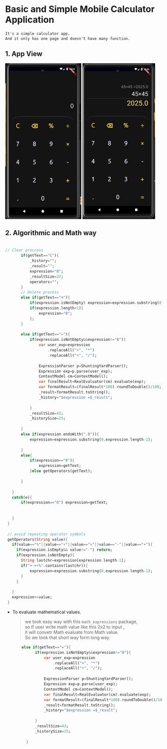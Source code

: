 # Basic and Simple Mobile Calculator Application
```
It's a simple calculator app. 
And it only has one page and doesn't have many function.
```

## 1. App View
 <img  src="app_image/app1.jpg"  height=500 >    <img  src="app_image/app2.jpg"  height=500 >



 ## 2. Algorithmic and Math way

 ```dart

 // Clear proccess
        if(getText=="C"){
            _history="";
            _result="";
            expression="0";
            _resultSize=37;
            operators="";
        }
        // Delete process
        else if(getText=="⌫"){
            if(expression.isNotEmpty) expression=expression.substring(0,expression.length-1);
            if(expression.length<1){
                expression="0";
            };
        }
        
        else if(getText=="="){
            if(expression.isNotEmpty&&expression!="0"){
                var user_exp=expression
                    .replaceAll("×", "*")
                    .replaceAll("÷", "/");

                ExpressionParser p=ShuntingYardParser();
                Expression exp=p.parse(user_exp);
                ContextModel cm=ContextModel();
                var finalResult=RealEvaluator(cm).evaluate(exp);
                var formatResult=(finalResult*100).roundToDouble()/100;
                _result=formatResult.toString();
                _history="$expression =$_result";
                
            }
            _resultSize=43;
            _historySize=25;
        
        }
        else if(expression.endsWith(".0")){
            expression=expression.substring(0,expression.length-1);
            
        }
        else{
            if(expression=="0"){
                expression=getText;
            }else getOperators(getText);
            
        }
    
    }
    catch(e){
        if(expression=="0") expression=getText;
        
        
    }
  }
  
  // avoid repeating operator symbols
  getOperators(String value){
    if(value=="%"||value=="÷"||value=="×"||value=="-"||value=="+"){
      if(expression.isEmpty&& value!="-") return;
      if(expression.isNotEmpty){
        String lastchr=expression[expression.length-1];
        if("+-×÷%".contains(lastchr)){
            expression=expression.substring(0,expression.length-1);
        }
      }
      
    }
    expression+=value;
  }

 ```

- To evaluate mathematical values.

  
    > we took easy way with  this `math_expressions` package,\
      so If user write math value like this 2x2 to input , \
      it will convetr Math evaluate from Math value.\
      So we took that short way form long way.

  ```dart
      else if(getText=="="){
            if(expression.isNotEmpty&&expression!="0"){
                var user_exp=expression
                    .replaceAll("×", "*")
                    .replaceAll("÷", "/");

                ExpressionParser p=ShuntingYardParser();
                Expression exp=p.parse(user_exp);
                ContextModel cm=ContextModel();
                var finalResult=RealEvaluator(cm).evaluate(exp);
                var formatResult=(finalResult*100).roundToDouble()/100;
                _result=formatResult.toString();
                _history="$expression =$_result";
                
            }
            _resultSize=43;
            _historySize=25;
        
        }
   ```
     
